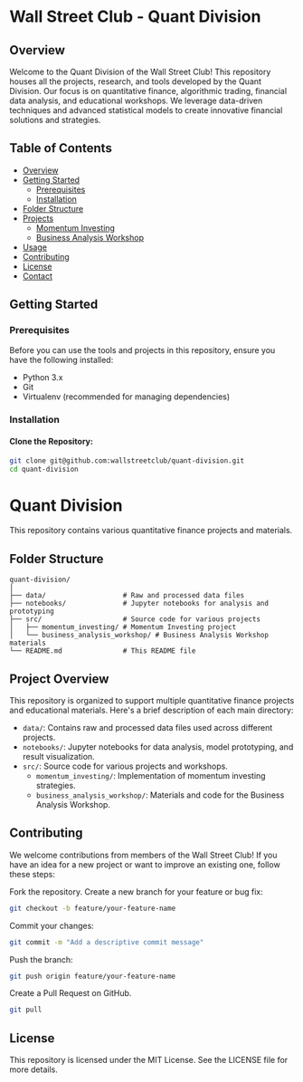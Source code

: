 # Wall Street Club - Quant Division

## Overview
Welcome to the Quant Division of the Wall Street Club! This repository houses all the projects, research, and tools developed by the Quant Division. Our focus is on quantitative finance, algorithmic trading, financial data analysis, and educational workshops. We leverage data-driven techniques and advanced statistical models to create innovative financial solutions and strategies.

## Table of Contents
- [Overview](#overview)
- [Getting Started](#getting-started)
  - [Prerequisites](#prerequisites)
  - [Installation](#installation)
- [Folder Structure](#folder-structure)
- [Projects](#projects)
  - [Momentum Investing](#momentum-investing)
  - [Business Analysis Workshop](#business-analysis-workshop)
- [Usage](#usage)
- [Contributing](#contributing)
- [License](#license)
- [Contact](#contact)

## Getting Started

### Prerequisites
Before you can use the tools and projects in this repository, ensure you have the following installed:
- Python 3.x
- Git
- Virtualenv (recommended for managing dependencies)

### Installation
#### Clone the Repository:

```bash
git clone git@github.com:wallstreetclub/quant-division.git
cd quant-division
```
# Quant Division

This repository contains various quantitative finance projects and materials.

## Folder Structure

```
quant-division/
│
├── data/                   # Raw and processed data files
├── notebooks/              # Jupyter notebooks for analysis and prototyping
├── src/                    # Source code for various projects
│   ├── momentum_investing/ # Momentum Investing project
│   └── business_analysis_workshop/ # Business Analysis Workshop materials
└── README.md               # This README file
```

## Project Overview

This repository is organized to support multiple quantitative finance projects and educational materials. Here's a brief description of each main directory:

- `data/`: Contains raw and processed data files used across different projects.
- `notebooks/`: Jupyter notebooks for data analysis, model prototyping, and result visualization.
- `src/`: Source code for various projects and workshops.
  - `momentum_investing/`: Implementation of momentum investing strategies.
  - `business_analysis_workshop/`: Materials and code for the Business Analysis Workshop.



## Contributing

We welcome contributions from members of the Wall Street Club! If you have an idea for a new project or want to improve an existing one, follow these steps:

Fork the repository.
Create a new branch for your feature or bug fix:
```bash
git checkout -b feature/your-feature-name
```
Commit your changes:
```bash
git commit -m "Add a descriptive commit message"
```
Push the branch:
```bash
git push origin feature/your-feature-name
```
Create a Pull Request on GitHub.
```bash
git pull
```
## License
This repository is licensed under the MIT License. See the LICENSE file for more details.
